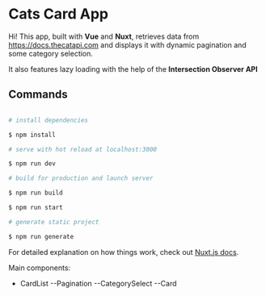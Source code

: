 # Cats Card App

  

Hi! 
This app, built with **Vue** and **Nuxt**, retrieves data from https://docs.thecatapi.com and displays it with dynamic pagination and some category selection.

It also features lazy loading with the help of the **Intersection Observer API**

## Commands

  

```bash

# install dependencies

$ npm install

# serve with hot reload at localhost:3000

$ npm run dev

# build for production and launch server

$ npm run build

$ npm run start

# generate static project

$ npm run generate

```

For detailed explanation on how things work, check out [Nuxt.js docs](https://nuxtjs.org).

Main components:

- CardList
--Pagination
--CategorySelect
--Card
